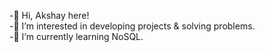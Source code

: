 -👋 Hi, Akshay here!<br />
-👀 I’m interested in developing projects & solving problems.<br />
-🌱 I’m currently learning NoSQL.
